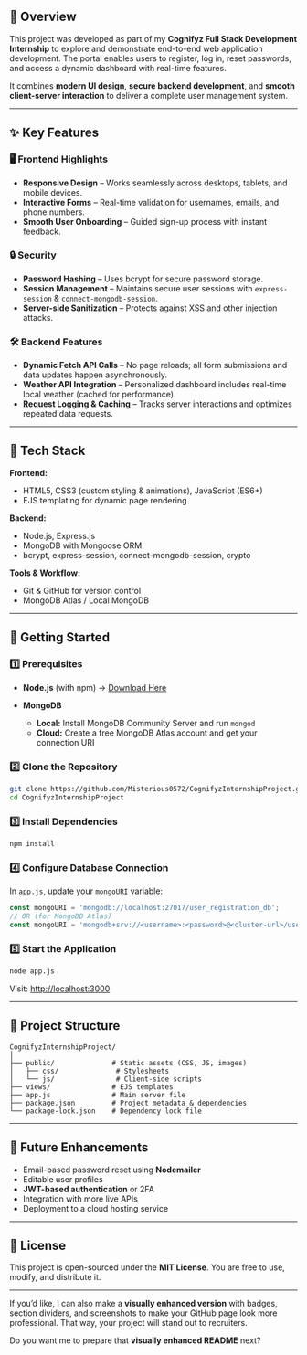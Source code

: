
## 📌 Overview

This project was developed as part of my **Cognifyz Full Stack Development Internship** to explore and demonstrate end-to-end web application development. The portal enables users to register, log in, reset passwords, and access a dynamic dashboard with real-time features.

It combines **modern UI design**, **secure backend development**, and **smooth client-server interaction** to deliver a complete user management system.

---

## ✨ Key Features

### 🖥 Frontend Highlights

* **Responsive Design** – Works seamlessly across desktops, tablets, and mobile devices.
* **Interactive Forms** – Real-time validation for usernames, emails, and phone numbers.
* **Smooth User Onboarding** – Guided sign-up process with instant feedback.

### 🔒 Security

* **Password Hashing** – Uses bcrypt for secure password storage.
* **Session Management** – Maintains secure user sessions with `express-session` & `connect-mongodb-session`.
* **Server-side Sanitization** – Protects against XSS and other injection attacks.

### 🛠 Backend Features

* **Dynamic Fetch API Calls** – No page reloads; all form submissions and data updates happen asynchronously.
* **Weather API Integration** – Personalized dashboard includes real-time local weather (cached for performance).
* **Request Logging & Caching** – Tracks server interactions and optimizes repeated data requests.

---

## 🧰 Tech Stack

**Frontend:**

* HTML5, CSS3 (custom styling & animations), JavaScript (ES6+)
* EJS templating for dynamic page rendering

**Backend:**

* Node.js, Express.js
* MongoDB with Mongoose ORM
* bcrypt, express-session, connect-mongodb-session, crypto

**Tools & Workflow:**

* Git & GitHub for version control
* MongoDB Atlas / Local MongoDB

---

## 🚀 Getting Started

### 1️⃣ Prerequisites

* **Node.js** (with npm) → [Download Here](https://nodejs.org)
* **MongoDB**

  * **Local:** Install MongoDB Community Server and run `mongod`
  * **Cloud:** Create a free MongoDB Atlas account and get your connection URI

### 2️⃣ Clone the Repository

```bash
git clone https://github.com/Misterious0572/CognifyzInternshipProject.git
cd CognifyzInternshipProject
```

### 3️⃣ Install Dependencies

```bash
npm install
```

### 4️⃣ Configure Database Connection

In `app.js`, update your `mongoURI` variable:

```javascript
const mongoURI = 'mongodb://localhost:27017/user_registration_db';
// OR (for MongoDB Atlas)
const mongoURI = 'mongodb+srv://<username>:<password>@<cluster-url>/user_registration_db';
```

### 5️⃣ Start the Application

```bash
node app.js
```

Visit: [http://localhost:3000](http://localhost:3000)

---

## 📂 Project Structure

```
CognifyzInternshipProject/
│
├── public/              # Static assets (CSS, JS, images)
│   ├── css/              # Stylesheets
│   └── js/               # Client-side scripts
├── views/               # EJS templates
├── app.js               # Main server file
├── package.json         # Project metadata & dependencies
└── package-lock.json    # Dependency lock file
```

---

## 🔮 Future Enhancements

* Email-based password reset using **Nodemailer**
* Editable user profiles
* **JWT-based authentication** or 2FA
* Integration with more live APIs
* Deployment to a cloud hosting service

---

## 📜 License

This project is open-sourced under the **MIT License**. You are free to use, modify, and distribute it.

---

If you’d like, I can also make a **visually enhanced version** with badges, section dividers, and screenshots to make your GitHub page look more professional. That way, your project will stand out to recruiters.

Do you want me to prepare that **visually enhanced README** next?
